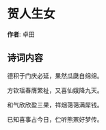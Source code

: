 # 贺人生女

**作者**: 卓田

## 诗词内容

德积于门庆必延，果然瓜瓞自绵绵。

方钦瑶春膺繁祉，又喜仙娥降九天。

和气欣欣盈三果，祥烟蔼蔼满犀钱。

已知喜事占今日，伫听熊罴好梦传。

